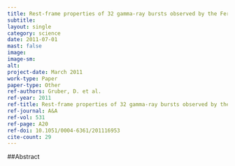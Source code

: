 ```yaml
---
title: Rest-frame properties of 32 gamma-ray bursts observed by the Fermi Gamma-Ray Burst Monitor
subtitle: 
layout: single
category: science
date: 2011-07-01
mast: false
image: 
image-sm: 
alt: 
project-date: March 2011
work-type: Paper
paper-type: Other
ref-authors: Gruber, D. et al.
ref-year: 2011
ref-title: Rest-frame properties of 32 gamma-ray bursts observed by the Fermi Gamma-Ray Burst Monitor
ref-journal: A&A
ref-vol: 531
ref-page: A20
ref-doi: 10.1051/0004-6361/201116953
cite-count: 29
---
```



##Abstract
